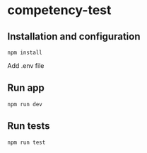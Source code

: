 # competency-test

## Installation and configuration

```
npm install
```

Add .env file

## Run app

```
npm run dev
```

## Run tests

```
npm run test
```
